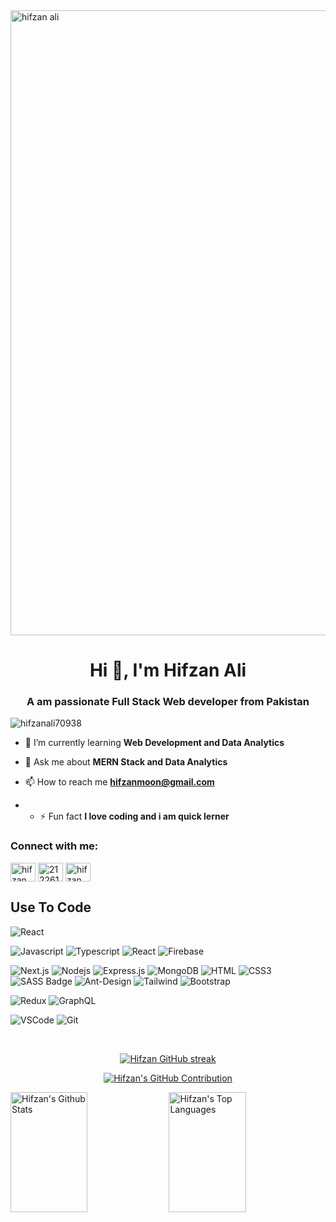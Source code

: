 <img align="center" src="https://scontent.flhe1-1.fna.fbcdn.net/v/t39.30808-6/340233080_244229598069986_2361130322307341894_n.png?_nc_cat=100&ccb=1-7&_nc_sid=e3f864&_nc_eui2=AeF5brvcG4Fb-IIWEeLQ8wHayjEe7w5xvO7KMR7vDnG87gUj-BJeJw3K-44UVsPN0uYIiiyDcym4jHWfoolad1OO&_nc_ohc=q3CnxwP4FZEAX9Dg9CA&_nc_zt=23&_nc_ht=scontent.flhe1-1.fna&oh=00_AfCg4fs2mHudc2wVhvR5H8c8tyAYcRWneYWtA2NTCstFFQ&oe=648C21AC" alt="hifzan ali" width="1000" align="center" />
<h1 align="center">Hi 👋, I'm Hifzan Ali</h1>
<h3 align="center">A am passionate Full Stack Web developer from Pakistan</h3>

<p align="left"> <img src="https://komarev.com/ghpvc/?username=hifzanali70938&label=Profile%20views&color=0e75b6&style=flat" alt="hifzanali70938" /> </p>

- 🌱 I’m currently learning **Web Development and Data Analytics**

- 💬 Ask me about **MERN Stack and Data Analytics**

- 📫 How to reach me **hifzanmoon@gmail.com**
- - ⚡ Fun fact **I love coding and i am quick lerner**

<h3 align="left">Connect with me:</h3>
<p align="left">
<a href="https://linkedin.com/in/hifzan ali" target="blank"><img align="center" src="https://raw.githubusercontent.com/rahuldkjain/github-profile-readme-generator/master/src/images/icons/Social/linked-in-alt.svg" alt="hifzan ali" height="30" width="40" /></a>
<a href="https://stackoverflow.com/users/21226136" target="blank"><img align="center" src="https://raw.githubusercontent.com/rahuldkjain/github-profile-readme-generator/master/src/images/icons/Social/stack-overflow.svg" alt="21226136" height="30" width="40" /></a>
<a href="https://fb.com/hifzan ali" target="blank"><img align="center" src="https://raw.githubusercontent.com/rahuldkjain/github-profile-readme-generator/master/src/images/icons/Social/facebook.svg" alt="hifzan ali" height="30" width="40" /></a>
</p>

## Use To Code
![React](https://img.shields.io/badge/React-61DAFB?style=for-the-badge&logo=react&logoColor=white)

![Javascript](https://img.shields.io/badge/Javascript-F0DB4F?style=for-the-badge&labelColor=black&logo=javascript&logoColor=F0DB4F)
![Typescript](https://img.shields.io/badge/Typescript-007acc?style=for-the-badge&labelColor=black&logo=typescript&logoColor=007acc)
![React](https://img.shields.io/badge/-React-61DBFB?style=for-the-badge&labelColor=black&logo=react&logoColor=61DBFB)
![Firebase](https://img.shields.io/badge/Firebase-FFCA28?style=for-the-badge&logo=firebase&logoColor=white)

![Next.js](https://img.shields.io/badge/next.js-000000?style=for-the-badge&logo=nextdotjs&logoColor=white)
![Nodejs](https://img.shields.io/badge/Nodejs-3C873A?style=for-the-badge&labelColor=black&logo=node.js&logoColor=3C873A)
![Express.js](https://img.shields.io/badge/Express.js-000000?style=for-the-badge&logo=express&logoColor=white)
![MongoDB](https://img.shields.io/badge/MongoDB-4EA94B?style=for-the-badge&logo=mongodb&logoColor=white)
![HTML](https://img.shields.io/badge/HTML5-E34F26?style=for-the-badge&logo=html5&logoColor=white)
![CSS3](https://img.shields.io/badge/CSS3-1572B6?style=for-the-badge&logo=css3&logoColor=white)
![SASS Badge](https://img.shields.io/badge/Sass-CC6699?style=for-the-badge&logo=sass&logoColor=white)
![Ant-Design](https://img.shields.io/badge/AntDesign-0170FE?style=for-the-badge&logo=antdesign&logoColor=white)
![Tailwind](https://img.shields.io/badge/Tailwind_CSS-092749?style=for-the-badge&logo=tailwindcss&logoColor=06B6D4&labelColor=000000)
![Bootstrap](https://img.shields.io/badge/Bootstrap-563D7C?style=for-the-badge&logo=bootstrap&logoColor=white)

![Redux](https://img.shields.io/badge/Redux-593D88?style=for-the-badge&logo=redux&logoColor=white)
![GraphQL](https://img.shields.io/badge/GraphQL-E10098?style=for-the-badge&logo=graphql&logoColor=white)

![VSCode](https://img.shields.io/badge/Visual_Studio-0078d7?style=for-the-badge&logo=visual%20studio&logoColor=white)
![Git](https://img.shields.io/badge/Git-F05032?style=for-the-badge&logo=git&logoColor=white)

<br/>
<p align="center">
  <a href="https://github.com/HifzanAli70938">
    <img src="https://github-readme-streak-stats.herokuapp.com/?user=HifzanAli70938&theme=radical&border=7F3FBF&background=0D1117" alt="Hifzan GitHub streak"/>
  </a>
</p>
<p align="center">
  <a href="https://github.com/HifzanAli70938">
    <img src="https://github-profile-summary-cards.vercel.app/api/cards/profile-details?username=HifzanAli70938&theme=radical" alt="Hifzan's GitHub Contribution"/>
  </a>
</p>

<a> 
    <a href="https://github.com/HifzanAli70938"><img alt="Hifzan's Github Stats" src="https://denvercoder1-github-readme-stats.vercel.app/api?username=HifzanAli70938&show_icons=true&count_private=true&theme=react&border_color=7F3FBF&bg_color=0D1117&title_color=F85D7F&icon_color=F8D866" height="192px" width="49.5%"/></a>
  <a href="https://github.com/HifzanAli70938"><img alt="Hifzan's Top Languages" src="https://denvercoder1-github-readme-stats.vercel.app/api/top-langs/?username=HifzanAli70938&langs_count=8&layout=compact&theme=react&border_color=7F3FBF&bg_color=0D1117&title_color=F85D7F&icon_color=F8D866" height="192px" width="49.5%"/></a>
  <br/>
</a>
